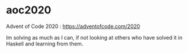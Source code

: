 # aoc2020
Advent of Code 2020 : https://adventofcode.com/2020


Im solving as much as I can, if not looking at others who have solved it in Haskell and learning from them. 

